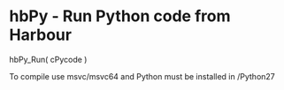 # hbPy - Run Python code from Harbour

   hbPy_Run( cPycode )

To compile use msvc/msvc64 and Python must be installed in /Python27
